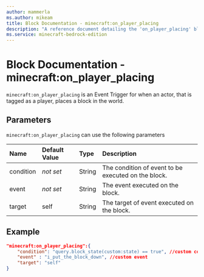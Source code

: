 ```yaml
---
author: mammerla
ms.author: mikeam
title: Block Documentation - minecraft:on_player_placing
description: "A reference document detailing the 'on_player_placing' block trigger"
ms.service: minecraft-bedrock-edition
---
```


# Block Documentation - minecraft:on_player_placing

`minecraft:on_player_placing` is an Event Trigger for when an actor, that is tagged as a player, places a block in the world.

## Parameters

`minecraft:on_player_placing` can use the following parameters

|Name |Default Value  |Type  |Description  |
|:----------|:----------|:----------|:----------|
|condition|*not set* | String|  The condition of event to be executed on the block. |
|event|*not set* | String|  The event executed on the block. |
| target| self| String| The target of event executed on the block. |

## Example

```json
"minecraft:on_player_placing":{
    "condition": "query.block_state(custom:state) == true", //custom condition
    "event" : "i_put_the_block_down", //custom event
    "target": "self"
}
```
